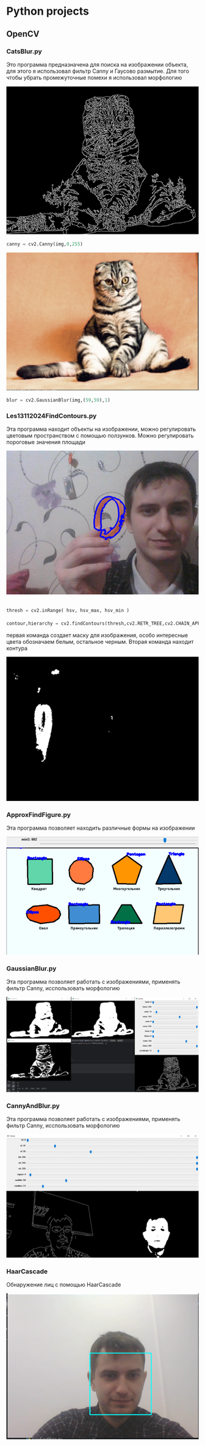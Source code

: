 # Python projects

## OpenCV 
### CatsBlur.py
<p>Это программа предназначена для поиска на изображении объекта, для этого я использовал фильтр Canny и Гаусово размытие. Для того чтобы убрать промежуточные помехи я использовал морфологию</p>

![Canny](./readmeImg/img.png)
```python
canny = cv2.Canny(img,0,255)
```
![GaussianBlur](./readmeImg/img_3.png)

```python
blur = cv2.GaussianBlur(img,(59,59),1)
```

### Les13112024FindContours.py

<p>Эта программа находит объекты на изображении, можно регулировать цветовым пространством с помощью ползунков. Можно регулировать пороговые значения площади</p>

![GaussianBlur](./readmeImg/img_4.png)

```python

thresh = cv2.inRange( hsv, hsv_max, hsv_min )

contour,hierarchy = cv2.findContours(thresh,cv2.RETR_TREE,cv2.CHAIN_APPROX_SIMPLE)

```
<p> первая команда создает маску для изображения, особо интересные цвета обозначаем белым, остальное черным. Вторая команда находит контура</p>

![GaussianBlur](./readmeImg/img_5.png)

### ApproxFindFigure.py

<p>Эта программа позволяет находить различные формы на изображении</p>

![ApproxFindFigure](./readmeImg/img_6.png)


### GaussianBlur.py

<p>Эта программа позволяет работать с изображениями, применять фильтр Canny, исспользовать морфологию</p>

![GaussianBlur](./imgGit/img.png)


### CannyAndBlur.py

<p>Эта программа позволяет работать с изображениями, применять фильтр Canny, исспользовать морфологию</p>

![Canny](./imgGit/img_1.png)


### HaarCascade

<p>Обнаружение лиц с помощью HaarCascade</p>

![HaarCascade](./imgGit/cascade.png)

